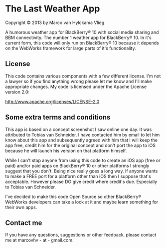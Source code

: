 The Last Weather App
=================

Copyright &copy; 2013 by Marco van Hylckama Vlieg.

A humorous weather app for BlackBerry&reg; 10 with social media sharing and BBM connectivity. The number 1 weather app for BlackBerry&reg; 10. In it's current form, this code will only run on BlackBerry&reg; 10 because it depends on the WebWorks framework for large parts of it's functionality.

## License

This code contains various components with a few different license. I'm not a lawyer so if you find anything wrong please let me know and I'll make appropriate changes. My code is licensed under the Apache License version 2.0:

http://www.apache.org/licenses/LICENSE-2.0

## Some extra terms and conditions

This app is based on a concept screenshot I saw online one day. It was attributed to Tobias van Schneider. I have contacted him by email to let him know about this app and subsequently agreed with him that I will keep the app free, credit him for the original concept and don't port the app to iOS because he will launch his version on that platform himself.

While I can't stop anyone from using this code to create an iOS app (free or paid) and/or paid apps on BlackBerry&reg; 10 or other platforms I strongly suggest that you don't. Being nice really goes a long way. If anyone wants to make a FREE port for a platform other than iOS then I suppose that's acceptable. However please DO give credit where credit's due. Especially to Tobias van Schneider.

I've decided to make this code Open Source so other BlackBerry&reg; WebWorks developers can take a look at it and maybe learn something for their own apps.

## Contact me

If you have any questions, suggestions or other feedback, please contact me at marcovhv - at - gmail.com.
